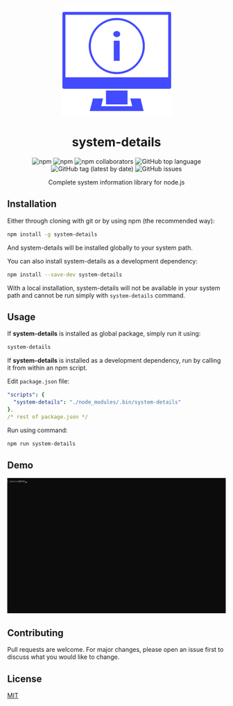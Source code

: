 <div align="center">

![system photo](assets/systemInfo.png)

# system-details
![npm](https://img.shields.io/npm/v/system-details?logo=NPM)
![npm](https://img.shields.io/npm/dm/system-details?logo=npm)
![npm collaborators](https://img.shields.io/npm/collaborators/system-details?color=green&logo=NPM)
![GitHub top language](https://img.shields.io/github/languages/top/shivam-chahar/system-details?logo=github)
![GitHub tag (latest by date)](https://img.shields.io/github/v/tag/shivam-chahar/system-details?logo=github)
![GitHub issues](https://img.shields.io/github/issues/shivam-chahar/system-details?logo=github)


Complete system information library for node.js
</div>

## Installation

Either through cloning with git or by using npm (the recommended way):

```bash
npm install -g system-details
```
And system-details will be installed globally to your system path.

You can also install system-details as a development dependency:

```bash
npm install --save-dev system-details
```
With a local installation, system-details will not be available in your system path and cannot be run simply with ` system-details ` command.

## Usage
If **system-details** is installed as global package, simply run it using:

```bash
system-details
```
If **system-details** is installed as a development dependency, run by calling it from within an npm script.

Edit `package.json` file:


```yaml
"scripts": {
  "system-details": "./node_modules/.bin/system-details"
}, 
/* rest of package.json */
``` 
Run using command:

```bash
npm run system-details
```

## Demo
![system-details demo](./assets/demo.gif)

## Contributing
Pull requests are welcome. For major changes, please open an issue first to discuss what you would like to change.


## License
[MIT](https://choosealicense.com/licenses/mit/)
